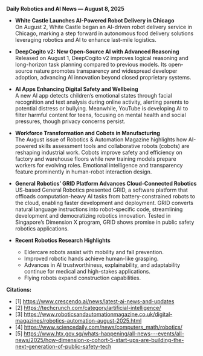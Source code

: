 **Daily Robotics and AI News — August 8, 2025**

- **White Castle Launches AI-Powered Robot Delivery in Chicago**  
On August 2, White Castle began an AI-driven robot delivery service in Chicago, marking a step forward in autonomous food delivery solutions leveraging robotics and AI to enhance last-mile logistics.

- **DeepCogito v2: New Open-Source AI with Advanced Reasoning**  
Released on August 1, DeepCogito v2 improves logical reasoning and long-horizon task planning compared to previous models. Its open-source nature promotes transparency and widespread developer adoption, advancing AI innovation beyond closed proprietary systems.

- **AI Apps Enhancing Digital Safety and Wellbeing**  
A new AI app detects children’s emotional states through facial recognition and text analysis during online activity, alerting parents to potential distress or bullying. Meanwhile, YouTube is developing AI to filter harmful content for teens, focusing on mental health and social pressures, though privacy concerns persist.

- **Workforce Transformation and Cobots in Manufacturing**  
The August issue of Robotics & Automation Magazine highlights how AI-powered skills assessment tools and collaborative robots (cobots) are reshaping industrial work. Cobots improve safety and efficiency on factory and warehouse floors while new training models prepare workers for evolving roles. Emotional intelligence and transparency feature prominently in human-robot interaction design.

- **General Robotics’ GRID Platform Advances Cloud-Connected Robotics**  
US-based General Robotics presented GRID, a software platform that offloads computation-heavy AI tasks from battery-constrained robots to the cloud, enabling faster development and deployment. GRID converts natural language instructions into robot-specific code, streamlining development and democratizing robotics innovation. Tested in Singapore’s Dimension X program, GRID shows promise in public safety robotics applications.

- **Recent Robotics Research Highlights**  
  - Eldercare robots assist with mobility and fall prevention.  
  - Improved robotic hands achieve human-like grasping.  
  - Advances in AI trustworthiness, explainability, and adaptability continue for medical and high-stakes applications.  
  - Flying robots expand construction capabilities.

**Citations:**
- [1] https://www.crescendo.ai/news/latest-ai-news-and-updates
- [2] https://techcrunch.com/category/artificial-intelligence/
- [3] https://www.roboticsandautomationmagazine.co.uk/digital-magazines/robotics-automation-august-2025.html
- [4] https://www.sciencedaily.com/news/computers_math/robotics/
- [5] https://www.htx.gov.sg/whats-happening/all-news---events/all-news/2025/how-dimension-x-cohort-5-start-ups-are-building-the-next-generation-of-public-safety-tech